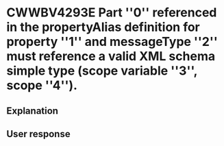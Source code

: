 # CWWBV4293E Part ''0'' referenced in the propertyAlias definition for property ''1'' and messageType ''2'' must reference a valid XML schema simple type (scope variable ''3'', scope ''4'').

## Explanation

## User response